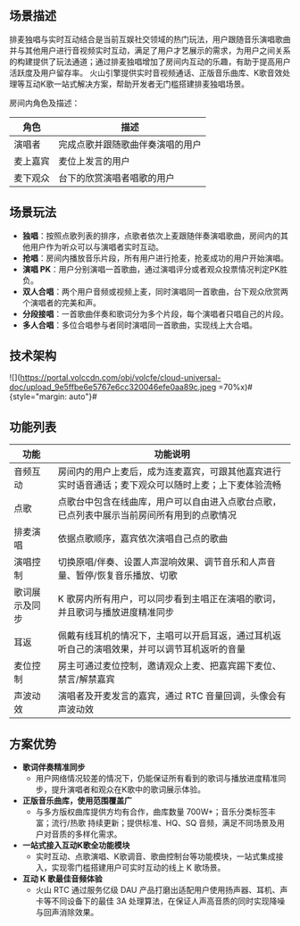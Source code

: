 ## 场景描述

排麦独唱与实时互动结合是当前互娱社交领域的热门玩法，用户跟随音乐演唱歌曲并与其他用户进行音视频实时互动，满足了用户才艺展示的需求，为用户之间关系的构建提供了玩法通道；通过排麦独唱增加了房间内互动的乐趣，有助于提高用户活跃度及用户留存率。
火山引擎提供实时音视频通话、正版音乐曲库、K歌音效处理等互动K歌一站式解决方案，帮助开发者无门槛搭建排麦独唱场景。

房间内角色及描述：

|角色 |描述 |
|---|---|
| 演唱者 |完成点歌并跟随歌曲伴奏演唱的用户| 
| 麦上嘉宾 | 麦位上发言的用户| 
| 麦下观众 |台下的欣赏演唱者唱歌的用户| 



## 场景玩法

- **独唱**：按照点歌列表的排序，点歌者依次上麦跟随伴奏演唱歌曲，房间内的其他用户作为听众可以与演唱者实时互动。
- **抢唱**：房间内播放音乐片段，所有用户进行抢麦，抢麦成功的用户开始演唱。
- **演唱 PK**：用户分别演唱一首歌曲，通过演唱评分或者观众投票情况判定PK胜负。
- **双人合唱**：两个用户音频或视频上麦，同时演唱同一首歌曲，台下观众欣赏两个演唱者的完美和声。
- **分段接唱**：一首歌曲伴奏和歌词分为多个片段，每个演唱者只唱自己的片段。
- **多人合唱**：多位合唱参与者同时演唱同一首歌曲，实现线上大合唱。

## 技术架构

![](https://portal.volccdn.com/obj/volcfe/cloud-universal-doc/upload_9e5ffbe6e5767e6cc320046efe0aa89c.jpeg =70%x)#{style="margin: auto"}#

## 功能列表

|**功能** |**功能说明** |
|---|---|
|音频互动 |房间内的用户上麦后，成为连麦嘉宾，可跟其他嘉宾进行实时语音通话；麦下观众可以随时上麦；上下麦体验流畅 |
|点歌 |点歌台中包含在线曲库，用户可以自由进入点歌台点歌，已点列表中展示当前房间所有用到的点歌情况 |
|排麦演唱 |依据点歌顺序，嘉宾依次演唱自己点的歌曲 |
|演唱控制 |切换原唱/伴奏、设置人声混响效果、调节音乐和人声音量、暂停/恢复音乐播放、切歌 |
|歌词展示及同步 |K 歌房内所有用户，可以同步看到主唱正在演唱的歌词，并且歌词与播放进度精准同步 |
|耳返 |佩戴有线耳机的情况下，主唱可以开启耳返，通过耳机返听自己的演唱效果，并可以调节耳机返听的音量 |
|麦位控制 |房主可通过麦位控制，邀请观众上麦、把嘉宾踢下麦位、禁言/解禁嘉宾 |
|声波动效 |演唱者及开麦发言的嘉宾，通过 RTC 音量回调，头像会有声波动效 |


## 方案优势

- **歌词伴奏精准同步**
	- 用户网络情况较差的情况下，仍能保证所有看到的歌词与播放进度精准同步，提升演唱者和观众在K歌中的歌词展示体验。
- **正版音乐曲库，使用范围覆盖广**
	- 与多方版权曲库提供方均有合作，曲库数量 700W+；音乐分类标签丰富；流行/热歌 持续更新；提供标准、HQ、SQ 音频，满足不同场景及用户对音质的多样化需求。
- **一站式接入互动K歌全功能模块**
	- 实时互动、点歌演唱、K歌调音、歌曲控制台等功能模块，一站式集成接入，实现零门槛搭建用户可实时互动的线上 K 歌场景。
- **互动 K 歌最佳音频体验**
	- 火山 RTC 通过服务亿级 DAU 产品打磨出适配用户使用扬声器、耳机、声卡等不同设备下的最佳 3A 处理算法，在保证人声高音质的同时实现降噪与回声消除效果。